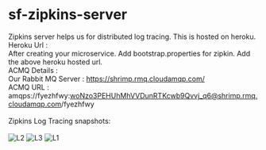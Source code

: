 # sf-zipkins-server
Zipkins server helps us for distributed log tracing. This is hosted on heroku.
<br>
Heroku Url : 
<br>
After creating your microservice. Add bootstrap.properties for zipkin. Add the above heroku hosted url.
<br>
ACMQ Details :
<br>
Our Rabbit MQ Server : https://shrimp.rmq.cloudamqp.com/
<br>
ACMQ URL : amqps://fyezhfwy:woNzo3PEHUhMhVVDunRTKcwb9Qvvj_q6@shrimp.rmq.cloudamqp.com/fyezhfwy
<br><br>
Zipkins Log Tracing snapshots:
<br><br>
![L2](https://github.com/Skyforce-Tech/sf-zipkins-server/blob/master/images/Home.png?raw=true)
![L3](https://github.com/Skyforce-Tech/sf-zipkins-server/blob/master/images/Trace.PNG?raw=true)
![L1](https://github.com/Skyforce-Tech/sf-zipkins-server/blob/master/images/Dependencies.PNG?raw=true)
